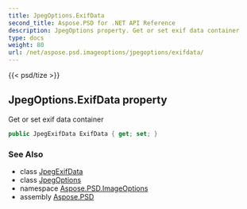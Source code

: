 ```yaml
---
title: JpegOptions.ExifData
second_title: Aspose.PSD for .NET API Reference
description: JpegOptions property. Get or set exif data container
type: docs
weight: 80
url: /net/aspose.psd.imageoptions/jpegoptions/exifdata/
---
```

{{< psd/tize >}}
## JpegOptions.ExifData property

Get or set exif data container

```csharp
public JpegExifData ExifData { get; set; }
```

### See Also

* class [JpegExifData](../../../aspose.psd.exif/jpegexifdata/)
* class [JpegOptions](../)
* namespace [Aspose.PSD.ImageOptions](../../jpegoptions/)
* assembly [Aspose.PSD](../../../)


